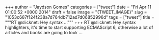 
+++
author = "Jaydson Gomes"
categories = ["tweet"]
date = "Fri Apr 11 01:00:52 +0000 2014"
draft = false
image = "{TWEET_IMAGE}"
slug = "1053c687f124f238a7d764db712ad7d06852996d"
tags = ["tweet"]
title = """RT @slicknet: Hey syntax ..."""
+++
RT @slicknet: Hey syntax highlighters, it's time to start supporting ECMAScript 6, otherwise a lot of articles and books are going to look …
